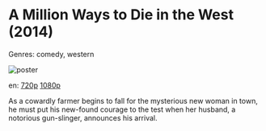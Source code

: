 # A Million Ways to Die in the West (2014)

Genres: comedy, western

![poster](http://image.tmdb.org/t/p/w500/12fqfvUmBOPg2pA0RsEhc31P28O.jpg)

en:
  [720p](magnet:?xt=urn:btih:56338DF2DCE7BEF26E2F27EE68D502D9AE574C6A&tr=udp://glotorrents.pw:6969/announce&tr=udp://tracker.opentrackr.org:1337/announce&tr=udp://torrent.gresille.org:80/announce&tr=udp://tracker.openbittorrent.com:80&tr=udp://tracker.coppersurfer.tk:6969&tr=udp://tracker.leechers-paradise.org:6969&tr=udp://p4p.arenabg.ch:1337&tr=udp://tracker.internetwarriors.net:1337)
  [1080p](magnet:?xt=urn:btih:89F9ABFFD65EAD963B6C509883CDB736471EBB03&tr=udp://glotorrents.pw:6969/announce&tr=udp://tracker.opentrackr.org:1337/announce&tr=udp://torrent.gresille.org:80/announce&tr=udp://tracker.openbittorrent.com:80&tr=udp://tracker.coppersurfer.tk:6969&tr=udp://tracker.leechers-paradise.org:6969&tr=udp://p4p.arenabg.ch:1337&tr=udp://tracker.internetwarriors.net:1337)
  


As a cowardly farmer begins to fall for the mysterious new woman in town, he must put his new-found courage to the test when her husband, a notorious gun-slinger, announces his arrival.